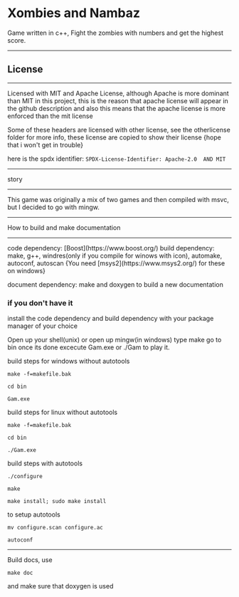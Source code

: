 # Xombies and Nambaz

Game written in c++, Fight the zombies with numbers and get the highest score.

<hr>

## License

<hr>
Licensed with MIT and Apache License, although Apache is more dominant than MIT in this project, this is the reason
that apache license will appear in the github description and also this means that the apache license is more enforced than the mit license

Some of these headers are licensed with other license, see the otherlicense folder for more info, these license are copied to show their license
{hope that i won't get in trouble}

here is the spdx identifier: `SPDX-License-Identifier: Apache-2.0  AND MIT`

<hr>
story
<hr>
This game was originally a mix of two games and then compiled with msvc, but I decided to go with mingw.

<hr>
How to build and make documentation
<hr>
code dependency: [Boost](https://www.boost.org/)
build dependency: make, g++, windres(only if you compile for winows with icon), automake, autoconf, autoscan {You need [msys2](https://www.msys2.org/) for these on windows}

document dependency: make and doxygen to build a new documentation

### if you don't have it
install the code dependency and build dependency with your package manager of your choice

Open up your shell(unix) or open up mingw(in windows)
type make
go to bin once its done
excecute Gam.exe or ./Gam to play it.

build steps for windows without autotools
```
make -f=makefile.bak

cd bin

Gam.exe

```
build steps for linux without autotools
```
make -f=makefile.bak

cd bin

./Gam.exe

```


build steps with autotools

```
./configure

make

make install; sudo make install

```

to setup autotools

```
mv configure.scan configure.ac

autoconf

```

<hr>
Build docs, use

```
make doc
```
and make sure that doxygen is used
